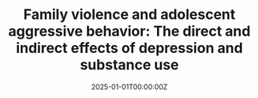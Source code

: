 ---
title: "Family violence and adolescent aggressive behavior: The direct and indirect effects of depression and substance use"
authors:
- Tiffany I. Lawrence
- Gabriel J. Merrin
- Ashlee A. Mcfield
date: "2025-01-01T00:00:00Z"
doi: "10.1007/s11469-022-00971-2"

# Schedule page publish date (NOT publication's date).
publishDate: "2025-01-01T00:00:00Z"

# Publication type.
publication_types: ["2"]

# Publication name and optional abbreviated publication name.
publication: "*International Journal of Mental Health and Addiction*"
publication_short: ""

abstract: ""

summary: ""

tags:
- Adolescent Development
- Prevention Science

featured: false

# Links (optional).
url_pdf: 
url_code: ''
url_dataset: ''
url_poster: ''
url_project: ''
url_slides: ''
url_source: ''
url_video: ''

# Featured image
image:
  caption: ''
  focal_point: ""
  preview_only: false

# Associated Projects (optional).
projects: []

# Slides (optional).
slides: ""
---